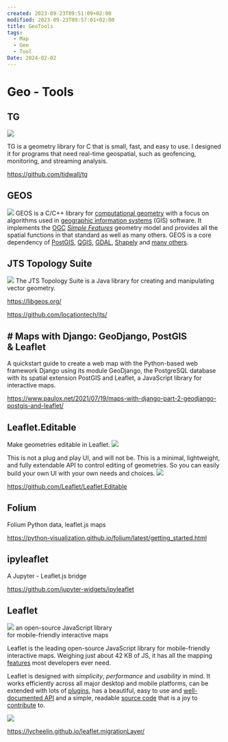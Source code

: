 ```yaml
---
created: 2023-09-23T09:51:09+02:00
modified: 2023-09-23T09:57:01+02:00
title: GeoTools
tags:
  - Map
  - Geo
  - Tool
Date: 2024-02-02
---
```


# Geo - Tools
## TG 
![](../_asset/2023-09-23-09-51-09_geoTools_image_1.png)

TG is a geometry library for C that is small, fast, and easy to use. I designed it for programs that need real-time geospatial, such as geofencing, monitoring, and streaming analysis.

https://github.com/tidwall/tg


##  GEOS
![](../_asset/2023-09-23-09-51-09_geoTools_image_2.png)
GEOS is a C/C++ library for [computational geometry](https://en.wikipedia.org/wiki/Computational_geometry) with a focus on algorithms used in [geographic information systems](https://en.wikipedia.org/wiki/Geographic_information_system) (GIS) software. It implements the [OGC](https://www.ogc.org/standards/sfa) [_Simple Features_](https://en.wikipedia.org/wiki/Simple_Features) geometry model and provides all the spatial functions in that standard as well as many others. GEOS is a core dependency of [PostGIS](https://postgis.net), [QGIS](https://qgis.org), [GDAL](https://gdal.org), [Shapely](https://shapely.readthedocs.io/en/stable/project.html) and [many others](https://libgeos.org/usage/bindings/).

## JTS Topology Suite
![](../_asset/2023-09-23-09-51-09_geoTools_image_3.png)
The JTS Topology Suite is a Java library for creating and manipulating vector geometry.

https://libgeos.org/

https://github.com/locationtech/jts/
## # Maps with Django: GeoDjango, PostGIS & Leaflet
A quickstart guide to create a web map with the Python-based web framework Django using its module GeoDjango, the PostgreSQL database with its spatial extension PostGIS and Leaflet, a JavaScript library for interactive maps.

https://www.paulox.net/2021/07/19/maps-with-django-part-2-geodjango-postgis-and-leaflet/
## Leaflet.Editable
Make geometries editable in Leaflet.
![](../_asset/2023-09-23-09-51-09_geoTools_image_4.png)

This is not a plug and play UI, and will not be. This is a minimal, lightweight, and fully extendable API to control editing of geometries. So you can easily build your own UI with your own needs and choices.
![](../_asset/2023-09-23-09-51-09_geoTools_image_5.png)

https://github.com/Leaflet/Leaflet.Editable

## Folium
Folium Python data, leaflet.js maps

https://python-visualization.github.io/folium/latest/getting_started.html

## ipyleaflet

A Jupyter - Leaflet.js bridge

https://github.com/jupyter-widgets/ipyleaflet

## Leaflet 
![](../_asset/2023-09-23-09-51-09_geoTools_image_6.png)
an open-source JavaScript library  
for mobile-friendly interactive maps

Leaflet is the leading open-source JavaScript library for mobile-friendly interactive maps. Weighing just about 42 KB of JS, it has all the mapping [features](https://leafletjs.com/index.html#features) most developers ever need.

Leaflet is designed with _simplicity_, _performance_ and _usability_ in mind. It works efficiently across all major desktop and mobile platforms, can be extended with lots of [plugins](https://leafletjs.com/plugins.html), has a beautiful, easy to use and [well-documented API](https://leafletjs.com/reference.html "Leaflet API reference") and a simple, readable [source code](https://github.com/Leaflet/Leaflet "Leaflet source code repository on GitHub") that is a joy to [contribute](https://github.com/Leaflet/Leaflet/blob/main/CONTRIBUTING.md "A guide to contributing to Leaflet") to.

![](../_asset/2023-09-23-09-51-09_geoTools_image_7.png)

https://lycheelin.github.io/leaflet.migrationLayer/
